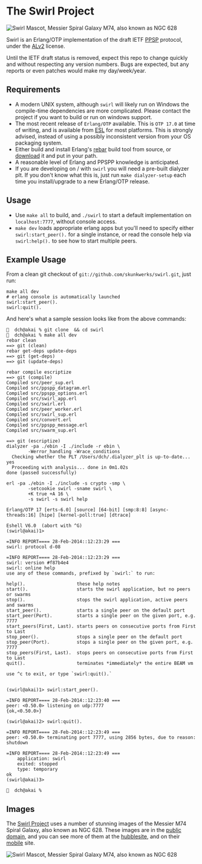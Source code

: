 # The Swirl Project

![Swirl Mascot, Messier Spiral Galaxy M74, also known as NGC 628][swirl_m74_small]

Swirl is an Erlang/OTP implementation of the draft IETF [PPSP] protocol,
under the [ALv2] license.

Until the IETF draft status is removed, expect this repo to change quickly
and without respecting any version numbers. Bugs are expected, but any reports
or even patches would make my day/week/year.

## Requirements

- A modern UNIX system, although `swirl` will likely run on Windows the
    compile-time dependencies are more complicated. Please contact the
    project if you want to build or run on windows support.
- The most recent release of `Erlang/OTP` available. This is `OTP 17.0` at
    time of writing, and is available from [ESL] for most platforms. This
    is strongly advised, instead of using a possibly inconsistent version from
    your OS packaging system.
- Either build and install Erlang's [rebar] build tool from source, or
    [download] it and put in your path.
- A reasonable level of Erlang and PPSPP knowledge is anticipated.
- If you are developing on / with `swirl` you will need a pre-built dialyzer
    plt. If you don't know what this is, just run `make dialyzer-setup` each
    time you install/upgrade to a new Erlang/OTP release.

## Usage

- Use `make all` to build, and `./swirl` to start a default implementation
    on `localhost:7777`, without console access.
- `make dev` loads appropriate erlang apps but you'll need to specify
    either `swirl:start_peer().` for a single instance, or read the
    console help via `swirl:help().` to see how to start multiple peers.

## Example Usage

From a clean git checkout of `git://github.com/skunkwerks/swirl.git`,
just run:

    make all dev
    # erlang console is automatically launched
    swirl:start_peer().
    swirl:quit().

And here's what a sample session looks like from the above commands:

```
🌈  dch@akai % git clone  && cd swirl
🌈  dch@akai % make all dev
rebar clean
==> git (clean)
rebar get-deps update-deps
==> git (get-deps)
==> git (update-deps)

rebar compile escriptize
==> git (compile)
Compiled src/peer_sup.erl
Compiled src/ppspp_datagram.erl
Compiled src/ppspp_options.erl
Compiled src/swirl_app.erl
Compiled src/swirl.erl
Compiled src/peer_worker.erl
Compiled src/swirl_sup.erl
Compiled src/convert.erl
Compiled src/ppspp_message.erl
Compiled src/swarm_sup.erl

==> git (escriptize)
dialyzer -pa ./ebin -I ./include -r ebin \
		-Werror_handling -Wrace_conditions
  Checking whether the PLT /Users/dch/.dialyzer_plt is up-to-date... yes
  Proceeding with analysis... done in 0m1.02s
done (passed successfully)

erl -pa ./ebin -I ./include -s crypto -smp \
		-setcookie swirl -sname swirl \
		+K true +A 16 \
		-s swirl -s swirl help

Erlang/OTP 17 [erts-6.0] [source] [64-bit] [smp:8:8] [async-threads:16] [hipe] [kernel-poll:true] [dtrace]

Eshell V6.0  (abort with ^G)
(swirl@akai)1>

=INFO REPORT==== 28-Feb-2014::12:23:29 ===
swirl: protocol d-08

=INFO REPORT==== 28-Feb-2014::12:23:29 ===
swirl: version #f87b4e4
swirl: online help
use any of these commands, prefixed by `swirl:` to run:

help().                   these help notes
start().                  starts the swirl application, but no peers or swarms
stop().                   stops the swirl application, active peers and swarms
start_peer().             starts a single peer on the default port
start_peer(Port).         starts a single peer on the given port, e.g. 7777
start_peers(First, Last). starts peers on consecutive ports from First to Last
stop_peer().              stops a single peer on the default port
stop_peer(Port).          stops a single peer on the given port, e.g. 7777
stop_peers(First, Last).  stops peers on consecutive ports from First to Last
quit().                   terminates *immediately* the entire BEAM vm

use ^c to exit, or type `swirl:quit().`


(swirl@akai)1> swirl:start_peer().

=INFO REPORT==== 28-Feb-2014::12:23:40 ===
peer: <0.50.0> listening on udp:7777
{ok,<0.50.0>}

(swirl@akai)2> swirl:quit().

=INFO REPORT==== 28-Feb-2014::12:23:49 ===
peer: <0.50.0> terminating port 7777, using 2856 bytes, due to reason: shutdown

=INFO REPORT==== 28-Feb-2014::12:23:49 ===
    application: swirl
    exited: stopped
    type: temporary
ok
(swirl@akai)3>

🌈  dch@akai %
```

## Images

The [Swirl Project] uses a number of stunning images of the Messier M74
Spiral Galaxy, also known as NGC 628. These images are in the [public domain],
and you can see more of them at the [hubblesite], and on their [mobile] site.

![Swirl Mascot, Messier Spiral Galaxy M74, also known as NGC 628][swirl_m74_large]

[ALv2]: http://www.apache.org/licenses/LICENSE-2.0.html
[PPSP]: http://datatracker.ietf.org/doc/draft-ietf-ppsp-peer-protocol/
[rebar]: https://github.com/rebar/rebar
[ESL]: https://www.erlang-solutions.com/downloads/download-erlang-otp
[Swirl Project]: http://www.swirl-project.org/
[public domain]: http://hubblesite.org/about_us/copyright.php
[hubblesite]: http://hubblesite.org/gallery/wallpaper/pr2007041a/
[mobile]: http://m.hubblesite.org/vote/pr2007041a
[swirl_m74_small]: https://raw.github.com/wiki/skunkwerks/swirl/logo/hs-2007-41-a-thumb.jpg
[swirl_m74_large]: https://raw.github.com/wiki/skunkwerks/swirl/logo/hs-2007-41-a-web.jpg
[download]: https://raw.github.com/wiki/skunkwerks/swirl/tools/rebar
